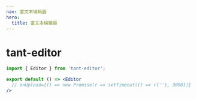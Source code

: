 ```yaml
---
nav: 富文本编辑器
hero: 
  title: 富文本编辑器
---
```

# tant-editor

```jsx
import { Editor } from 'tant-editor';

export default () => <Editor
  // onUpload={() => new Promise(r => setTimeout(() => r(''), 3000))}
/>
```
